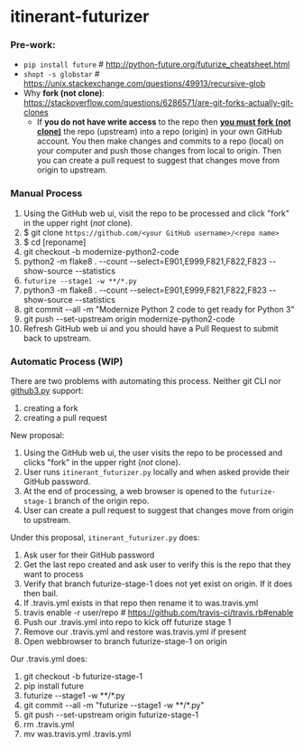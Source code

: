 # itinerant-futurizer

### Pre-work:
* `pip install future`  # http://python-future.org/futurize_cheatsheet.html
* `shopt -s globstar`   # https://unix.stackexchange.com/questions/49913/recursive-glob
* Why __fork (not clone)__: https://stackoverflow.com/questions/6286571/are-git-forks-actually-git-clones
    * If __you do not have write access__ to the repo then [__you must fork (not clone)__](why_fork.md) the repo (upstream) into a repo (origin) in your own GitHub account.  You then make changes and commits to a repo (local) on your computer and push those changes from local to origin.  Then you can create a pull request to suggest that changes move from origin to upstream.

### Manual Process
1. Using the GitHub web ui, visit the repo to be processed and click "fork" in the upper right (_not_ clone).
2. $ git clone `https://github.com/<your GitHub username>/<repo name>`
3. $ cd [reponame]
4. git checkout -b modernize-python2-code
5. python2 -m flake8 . --count --select=E901,E999,F821,F822,F823 --show-source --statistics
6. `futurize --stage1 -w **/*.py`
7. python3 -m flake8 . --count --select=E901,E999,F821,F822,F823 --show-source --statistics
8. git commit --all -m "Modernize Python 2 code to get ready for Python 3"
9. git push --set-upstream origin modernize-python2-code
10. Refresh GitHub web ui and you should have a Pull Request to submit back to upstream.

### Automatic Process (WIP)
There are two problems with automating this process.  Neither git CLI nor [github3.py](https://github3.readthedocs.io/en/develop/github.html) support:
1. creating a fork
2. creating a pull request

New proposal:
1. Using the GitHub web ui, the user visits the repo to be processed and clicks "fork" in the upper right (_not_ clone).
2. User runs `itinerant_futurizer.py` locally and when asked provide their GitHub password.
3. At the end of processing, a web browser is opened to the `futurize-stage-1` branch of the origin repo.
4. User can create a pull request to suggest that changes move from origin to upstream.

Under this proposal, `itinerant_futurizer.py` does:
1. Ask user for their GitHub password
2. Get the last repo created and ask user to verify this is the repo that they want to process
3. Verify that branch futurize-stage-1 does not yet exist on origin.  If it does then bail.
4. If .travis.yml exists in that repo then rename it to was.travis.yml
5. travis enable -r user/repo  # https://github.com/travis-ci/travis.rb#enable
6. Push our .travis.yml into repo to kick off futurize stage 1
7. Remove our .travis.yml and restore was.travis.yml if present
8. Open webbrowser to branch futurize-stage-1 on origin

Our .travis.yml does:
1. git checkout -b futurize-stage-1
2. pip install future
3. futurize --stage1 -w **/*.py
4. git commit --all -m "futurize --stage1 -w **/*.py"
5. git push --set-upstream origin futurize-stage-1
6. rm .travis.yml
7. mv was.travis.yml .travis.yml

